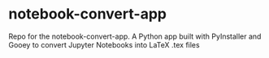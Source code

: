 # notebook-convert-app
Repo for the notebook-convert-app. A Python app built with PyInstaller and Gooey to convert Jupyter Notebooks into LaTeX .tex files
